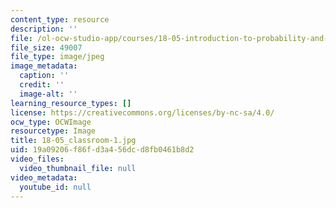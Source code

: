 ```yaml
---
content_type: resource
description: ''
file: /ol-ocw-studio-app/courses/18-05-introduction-to-probability-and-statistics-spring-2014/19a09206f86fd3a456dcd8fb0461b8d2_18-05_classroom-1.jpg
file_size: 49007
file_type: image/jpeg
image_metadata:
  caption: ''
  credit: ''
  image-alt: ''
learning_resource_types: []
license: https://creativecommons.org/licenses/by-nc-sa/4.0/
ocw_type: OCWImage
resourcetype: Image
title: 18-05_classroom-1.jpg
uid: 19a09206-f86f-d3a4-56dc-d8fb0461b8d2
video_files:
  video_thumbnail_file: null
video_metadata:
  youtube_id: null
---
```

